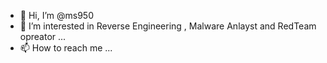 - 👋 Hi, I’m @ms950
- 👀 I’m interested in Reverse Engineering , Malware Anlayst and RedTeam opreator ...
- 📫 How to reach me ...

<!---
ms950/ms950 is a ✨ special ✨ repository because its `README.md` (this file) appears on your GitHub profile.
You can click the Preview link to take a look at your changes.
--->
